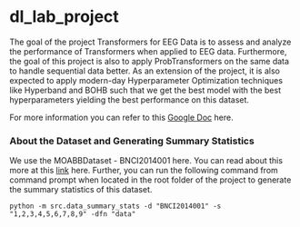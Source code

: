 # dl_lab_project

The goal of the project Transformers for EEG Data is to assess and analyze the performance of Transformers when applied to EEG data. Furthermore, the goal of this project is also to apply ProbTransformers on the same data to handle sequential data better. As an extension of the project, it is also expected to apply modern-day Hyperparameter Optimization techniques like Hyperband and BOHB such that we get the best model with the best hyperparameters yielding the best performance on this dataset.

For more information you can refer to this [Google Doc](https://docs.google.com/document/d/1N7uG7VsaE7LVqsaoxjrBQCio4SGWjhkmxrTy3-VaLP8/edit?usp=sharing) here.

### About the Dataset and Generating Summary Statistics

We use the MOABBDataset - BNCI2014001 here. You can read about this more at this [link](http://moabb.neurotechx.com/docs/generated/moabb.datasets.BNCI2014001.html) here. Further, you can run the following command from command prompt when located in the root folder of the project to generate the summary statistics of this dataset.

`python -m src.data_summary_stats -d "BNCI2014001" -s "1,2,3,4,5,6,7,8,9" -dfn "data"`